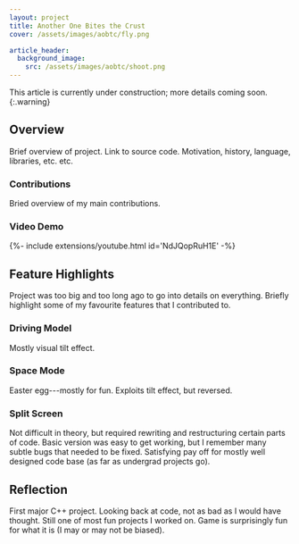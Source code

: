 ```yaml
---
layout: project
title: Another One Bites the Crust
cover: /assets/images/aobtc/fly.png

article_header:
  background_image:
    src: /assets/images/aobtc/shoot.png
---
```

<!--more-->

This article is currently under construction; more details coming soon.
{:.warning}

## Overview
Brief overview of project.
Link to source code.
Motivation, history, language, libraries, etc. etc.

### Contributions
Bried overview of my main contributions.

### Video Demo
<div>{%- include extensions/youtube.html id='NdJQopRuH1E' -%}</div>

## Feature Highlights
Project was too big and too long ago to go into details on everything.
Briefly highlight some of my favourite features that I contributed to.

### Driving Model
Mostly visual tilt effect.

### Space Mode
Easter egg---mostly for fun.
Exploits tilt effect, but reversed.

### Split Screen
Not difficult in theory, but required rewriting and restructuring certain parts of code.
Basic version was easy to get working, but I remember many subtle bugs that needed to be fixed.
Satisfying pay off for mostly well designed code base (as far as undergrad projects go).

## Reflection
First major C++ project.
Looking back at code, not as bad as I would have thought.
Still one of most fun projects I worked on.
Game is surprisingly fun for what it is (I may or may not be biased).
